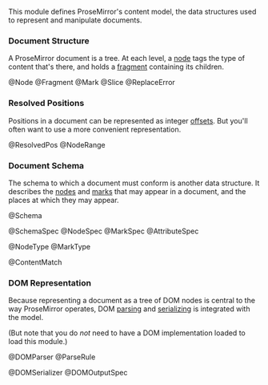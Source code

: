 This module defines ProseMirror's content model, the data structures
used to represent and manipulate documents.

### Document Structure

A ProseMirror document is a tree. At each level, a [node](#model.Node)
tags the type of content that's there, and holds a
[fragment](#model.Fragment) containing its children.

@Node
@Fragment
@Mark
@Slice
@ReplaceError

### Resolved Positions

Positions in a document can be represented as integer
[offsets](guide/doc.html#indexing). But you'll often want to use a
more convenient representation.

@ResolvedPos
@NodeRange

### Document Schema

The schema to which a document must conform is another data structure.
It describes the [nodes](#model.NodeSpec) and [marks](#model.MarkSpec)
that may appear in a document, and the places at which they may
appear.

@Schema

@SchemaSpec
@NodeSpec
@MarkSpec
@AttributeSpec

@NodeType
@MarkType

@ContentMatch

### DOM Representation

Because representing a document as a tree of DOM nodes is central to
the way ProseMirror operates, DOM [parsing](#model.DOMParser) and
[serializing](#model.DOMSerializer) is integrated with the model.

(But note that you do _not_ need to have a DOM implementation loaded
to load this module.)

@DOMParser
@ParseRule

@DOMSerializer
@DOMOutputSpec
